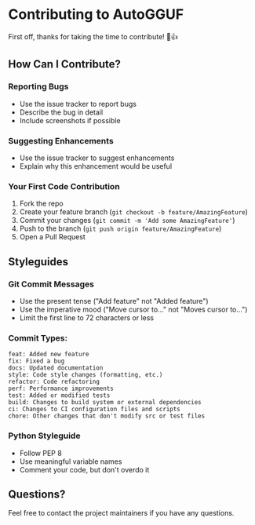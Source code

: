 # Contributing to AutoGGUF

First off, thanks for taking the time to contribute! 🎉👍

## How Can I Contribute?

### Reporting Bugs

- Use the issue tracker to report bugs
- Describe the bug in detail
- Include screenshots if possible

### Suggesting Enhancements

- Use the issue tracker to suggest enhancements
- Explain why this enhancement would be useful

### Your First Code Contribution

1. Fork the repo
2. Create your feature branch (`git checkout -b feature/AmazingFeature`)
3. Commit your changes (`git commit -m 'Add some AmazingFeature'`)
4. Push to the branch (`git push origin feature/AmazingFeature`)
5. Open a Pull Request

## Styleguides

### Git Commit Messages

- Use the present tense ("Add feature" not "Added feature")
- Use the imperative mood ("Move cursor to..." not "Moves cursor to...")
- Limit the first line to 72 characters or less

### Commit Types:

```
feat: Added new feature
fix: Fixed a bug
docs: Updated documentation
style: Code style changes (formatting, etc.)
refactor: Code refactoring
perf: Performance improvements
test: Added or modified tests
build: Changes to build system or external dependencies
ci: Changes to CI configuration files and scripts
chore: Other changes that don't modify src or test files
```

### Python Styleguide

- Follow PEP 8
- Use meaningful variable names
- Comment your code, but don't overdo it

## Questions?

Feel free to contact the project maintainers if you have any questions.

